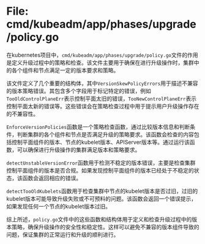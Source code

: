 # File: cmd/kubeadm/app/phases/upgrade/policy.go

在kubernetes项目中，`cmd/kubeadm/app/phases/upgrade/policy.go`文件的作用是定义升级过程中的策略和检查。该文件主要用于确保在进行升级操作时，集群中的各个组件和节点满足一定的版本要求和策略。

该文件定义了几个重要的结构体，其中`VersionSkewPolicyErrors`用于描述不兼容的版本策略错误。其包含多个字段用于标记特定的错误，例如`TooOldControlPlaneErr`表示控制平面太旧的错误，`TooNewControlPlaneErr`表示控制平面太新的错误等。这些错误会在策略检查过程中用于提示用户升级操作存在的不兼容性。

`EnforceVersionPolicies`函数是一个策略检查函数，通过比较版本信息和判断条件，判断集群的各个组件和节点是否满足升级的策略要求。该函数会检查的内容包括控制平面组件的版本、节点的kubelet版本、APIServer版本等。通过运行该函数，可以确保进行升级操作的集群满足版本和策略要求。

`detectUnstableVersionError`函数用于检测不稳定的版本错误，主要是检查集群控制平面组件的版本是否合规。如果发现控制平面组件的版本已经处于不稳定的状态，该函数会返回相应的错误。

`detectTooOldKubelets`函数用于检查集群中节点的kubelet版本是否过旧，过旧的kubelet版本可能导致升级失败或不可预料的问题。该函数会返回一个错误提示，如果发现任何一个节点的kubelet版本过旧。

综上所述，`policy.go`文件中的这些函数和结构体用于定义和检查升级过程中的版本策略，确保升级操作的安全性和稳定性。这样可以避免不兼容的版本组件导致的问题，保证集群的正常运行和升级的顺利进行。

